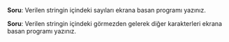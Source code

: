 **Soru**:
Verilen stringin içindeki sayıları ekrana basan
programı yazınız.

**Soru**:
 Verilen stringin içindeki görmezden gelerek
  diğer karakterleri ekrana basan programı yazınız.
